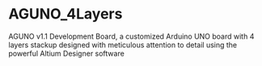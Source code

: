 # AGUNO_4Layers
AGUNO v1.1 Development Board, a customized Arduino UNO board with 4 layers stackup designed with meticulous attention to detail using the powerful Altium Designer software
